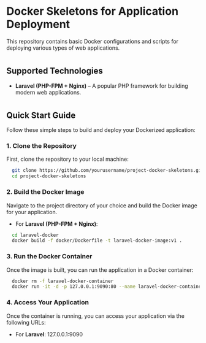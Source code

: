 # Docker Skeletons for Application Deployment

This repository contains basic Docker configurations and scripts for deploying various types of web applications.

[//]: # (The examples provided cover popular technologies such as **Laravel &#40;PHP&#41;**, **Node.js &#40;Express&#41;**, **Python &#40;Flask&#41;**, and **Static Websites &#40;Nginx&#41;**, enabling easy deployment with Docker.)

#
## Supported Technologies

- **Laravel (PHP-FPM + Nginx)** – A popular PHP framework for building modern web applications.

[//]: # (- **Node.js &#40;Express.js&#41;** – A minimal and fast web framework for building scalable network applications.)
[//]: # (- **Python &#40;Flask&#41;** – A lightweight WSGI web application framework in Python.)
[//]: # (- **Static Websites &#40;Nginx&#41;** – Easily deploy static content using the fast and efficient Nginx web server.)

#
## Quick Start Guide

Follow these simple steps to build and deploy your Dockerized application:

### 1. Clone the Repository

First, clone the repository to your local machine:

```bash
  git clone https://github.com/yourusername/project-docker-skeletons.git
  cd project-docker-skeletons
```

### 2. Build the Docker Image

Navigate to the project directory of your choice and build the Docker image for your application.

- For **Laravel (PHP-FPM + Nginx)**:

```bash
  cd laravel-docker
  docker build -f docker/Dockerfile -t laravel-docker-image:v1 .
```

### 3. Run the Docker Container

Once the image is built, you can run the application in a Docker container:

```bash
  docker rm -f laravel-docker-container
  docker run -it -d -p 127.0.0.1:9090:80 --name laravel-docker-container laravel-docker-image:v1
```

### 4. Access Your Application

Once the container is running, you can access your application via the following URLs:

- For **Laravel**: 127.0.0.1:9090

